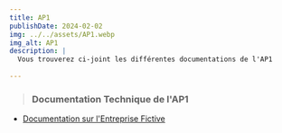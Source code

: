 ```yaml
---
title: AP1
publishDate: 2024-02-02
img: ../../assets/AP1.webp
img_alt: AP1
description: |
  Vous trouverez ci-joint les différentes documentations de l'AP1
  
---
```

> ### Documentation Technique de l'AP1

- <a href="../../../assets/documentation/AP-1.pdf"
target="_blank">Documentation sur l'Entreprise Fictive</a>



